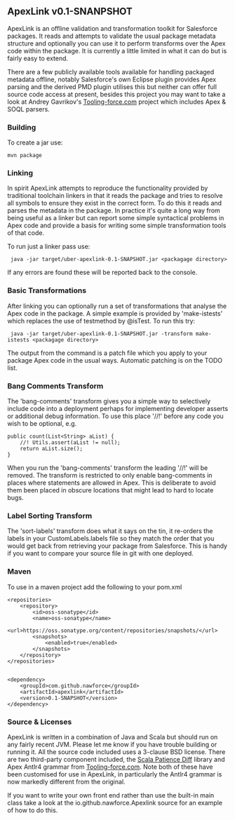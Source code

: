 ## ApexLink v0.1-SNANPSHOT

ApexLink is an offline validation and transformation toolkit for Salesforce packages. It reads and attempts to 
validate the usual package metadata structure and optionally you can use it to perform transforms over the Apex code
within the package. It is currently a little limited in what it can do but is fairly easy to extend.
 
There are a few publicly available tools available for handling packaged metadata offline, notably Salesforce's own 
Eclipse plugin provides Apex parsing and the derived PMD plugin utilises this but neither can offer full source code
access at present, besides this project you may want to take a look at Andrey Gavrikov's 
[Tooling-force.com](https://github.com/neowit/tooling-force.com) project which includes Apex & SOQL parsers.   

### Building

To create a jar use:

    mvn package

### Linking

In spirit ApexLink attempts to reproduce the functionality provided by traditional toolchain linkers in that it reads 
the package and tries to resolve all symbols to ensure they exist in the correct form. To do this it reads and parses
the metadata in the package. In practice it's quite a long way from being useful as a linker but can report some simple
syntactical problems in Apex code and provide a basis for writing some simple transformation tools of that code.

To run just a linker pass use:

     java -jar target/uber-apexlink-0.1-SNAPSHOT.jar <packagage directory>
     
If any errors are found these will be reported back to the console.
     
     
### Basic Transformations

After linking you can optionally run a set of transformations that analyse the Apex code in the package. A simple
example is provided by 'make-istests' which replaces the use of testmethod by @isTest. To run
this try:

     java -jar target/uber-apexlink-0.1-SNAPSHOT.jar -transform make-istests <packagage directory>

The output from the command is a patch file which you apply to your package Apex code in the usual ways. Automatic 
patching is on the TODO list.

### Bang Comments Transform

The 'bang-comments' transform gives you a simple way to selectively include code into a deployment perhaps for 
implementing developer asserts or additional debug information. To use this place '//!' before any code you 
wish to be optional, e.g.

    public count(List<String> aList) {
        //! Utils.assert(aList != null);
        return aList.size();
    }
  
When you run the 'bang-comments' transform the leading '//!' will be removed. The transform is restricted to 
only enable bang-comments in places where statements are allowed in Apex. This is deliberate to avoid them been
placed in obscure locations that might lead to hard to locate bugs.

### Label Sorting Transform

The 'sort-labels' transform does what it says on the tin, it re-orders the labels in your CustomLabels.labels file
so they match the order that you would get back from retrieving your package from Salesforce. This is handy if you
want to compare your source file in git with one deployed.

### Maven

To use in a maven project add the following to your pom.xml

    <repositories>
        <repository>
            <id>oss-sonatype</id>
            <name>oss-sonatype</name>
            <url>https://oss.sonatype.org/content/repositories/snapshots/</url>
            <snapshots>
                <enabled>true</enabled>
            </snapshots>
        </repository>
    </repositories>


    <dependency>
        <groupId>com.github.nawforce</groupId>
        <artifactId>apexlink</artifactId>
        <version>0.1-SNAPSHOT</version>
    </dependency>

### Source & Licenses

ApexLink is written in a combination of Java and Scala but should run on any fairly recent JVM. Please let me know if 
you have trouble building or running it. All the source code included uses a 3-clause BSD license. There are two 
third-party component included, the [Scala Patience Diff](https://github.com/owst/Scala-Patience-Diff/tree/master/OwenDiff) 
library and Apex Antlr4 grammar from [Tooling-force.com](https://github.com/neowit/tooling-force.com). Note both of 
these have been customised for use in ApexLink, in particularly the Antlr4 grammar is now markedly different from the 
original.  

If you want to write your own front end rather than use the built-in main class take a look at the 
io.github.nawforce.Apexlink source for an example of how to do this.